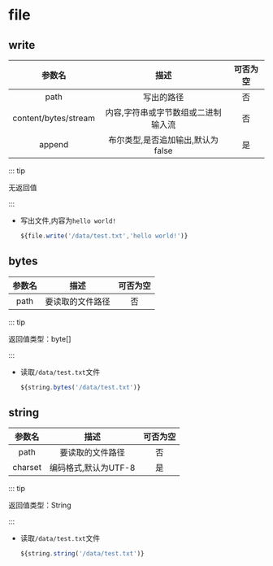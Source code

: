 # file

## write

|    参数名     |               描述                | 可否为空 |
| :-----------: | :-------------------------------: | :------: |
|     path      |            写出的路径             |    否    |
| content/bytes/stream |       内容,字符串或字节数组或二进制输入流       |    否    |
|    append     | 布尔类型,是否追加输出,默认为false |    是    |

::: tip 

无返回值

:::


- 写出文件,内容为`hello world!`

  ```javascript
  ${file.write('/data/test.txt','hello world!')}
  ```

## bytes

| 参数名 |       描述       | 可否为空 |
| :----: | :--------------: | :------: |
|  path  | 要读取的文件路径 |    否    |

::: tip 

返回值类型：byte[]

:::


- 读取`/data/test.txt`文件

  ```javascript
  ${string.bytes('/data/test.txt')}
  ```

## string

| 参数名  |         描述         | 可否为空 |
| :-----: | :------------------: | :------: |
|  path   |   要读取的文件路径   |    否    |
| charset | 编码格式,默认为UTF-8 |    是    |

::: tip 

返回值类型：String

:::


- 读取`/data/test.txt`文件

  ```javascript
  ${string.string('/data/test.txt')}
  ```